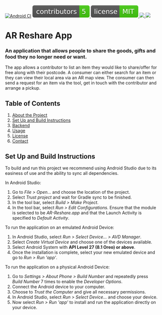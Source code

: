 [![Android CI](https://github.com/spe-uob/2021-ARReshare/actions/workflows/android.yml/badge.svg)](https://github.com/spe-uob/2021-ARReshare/actions/workflows/android.yml)
<a href="https://github.com/spe-uob/2021-ARReshare/graphs/contributors" alt="Contributors">
    <img src="docs/contributors_badge.svg" />
</a>
<a href="https://github.com/spe-uob/2021-ARReshare/blob/main/LICENSE" alt="License">
    <img src="docs/license_MIT_badge.svg" />
</a>
<a href="https://github.com/spe-uob/2021-ARReshare/issues" alt="Issues">
    <img src="https://img.shields.io/github/issues/spe-uob/2021-ARReshare?color=brightgreen" />
</a>
<a href="https://github.com/spe-uob/2021-ARReshare/pulls" alt="Pull Requests">
    <img src="https://img.shields.io/github/issues-pr/spe-uob/2021-ARReshare" />
</a>


# AR Reshare App

### An application that allows people to share the goods, gifts and food they no longer need or want.

The app allows a contributor to list an item they would like to share/offer for free along with their postcode. A consumer can either search for an item or they can view their local area via an AR map view. The consumer can then send a request for an item via the tool, get in touch with the contributor and arrange a pickup.

## Table of Contents
1. [About the Project](#ar-reshare-app)
2. [Set Up and Build Instructions](#set-up-and-build-instructions)
3. [Backend](#backend)
4. [Usage](#usage)
5. [License](#license)
6. [Contact](#contact)

## Set Up and Build Instructions
To build and run this project we recommend using Android Studio due to its easiness of use and the ability to sync all dependencies.

In Android Studio:
1. Go to *File > Open...* and choose the location of the project.
2. Select *Trust project* and wait for Gradle sync to be finished.
3. In the tool bar, select *Build > Make Project*.
4. In the tool bar, select *Run > Edit Configurations*. Ensure that the module is selected to be *AR-Reshare.app* and that the Launch Activity is specified to *Default Activity*.

To run the application on an emulated Android Device:
1. In Android Studio, select *Run > Select Device... > AVD Manager*.
2. Select *Create Virtual Device* and choose one of the devices available. 
3. Select Android System with **API Level 27 (8.1 Oreo) or above**.
4. Once the installation is complete, select your new emulated device and go to *Run > Run 'app'*.

To run the application on a physical Android Device:
1. Go to *Settings > About Phone > Build Number* and repeatedly press *Build Number* 7 times to enable the *Developer Options*.
2. Connect the Android device to your computer.
3. Choose to *Trust the Computer* and give all necessary permissions.
4. In Android Studio, select *Run > Select Device...* and choose your device.
5. Now select *Run > Run 'app'* to install and run the application directly on your device.
